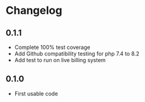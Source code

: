 # Changelog
## 0.1.1
- Complete 100% test coverage
- Add Github compatibility testing for php 7.4 to 8.2
- Add test to run on live billing system
## 0.1.0
- First usable code